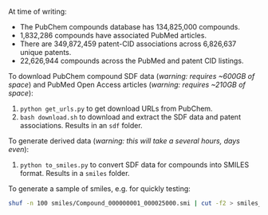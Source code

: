 At time of writing:

- The PubChem compounds database has 134,825,000 compounds.
- 1,832,286 compounds have associated PubMed articles.
- There are 349,872,459 patent-CID associations across 6,826,637 unique patents.
- 22,626,944 compounds across the PubMed and patent CID listings.

To download PubChem compound SDF data (_warning: requires ~600GB of space_) and PubMed Open Access articles (_warning: requires ~210GB of space_):

1. `python get_urls.py` to get download URLs from PubChem.
2. `bash download.sh` to download and extract the SDF data and patent associations. Results in an `sdf` folder.

To generate derived data (_warning: this will take a several hours, days even_):

1. `python to_smiles.py` to convert SDF data for compounds into SMILES format. Results in a `smiles` folder.

To generate a sample of smiles, e.g. for quickly testing:

```bash
shuf -n 100 smiles/Compound_000000001_000025000.smi | cut -f2 > smiles_sample.txt
```